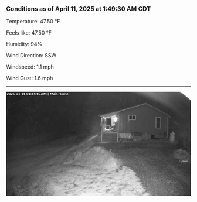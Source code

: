 ### Conditions as of April 11, 2025 at 1:49:30 AM CDT 

Temperature: 47.50 &deg;F

Feels like: 47.50 &deg;F

Humidity: 94%

Wind Direction: SSW

Windspeed: 1.1 mph

Wind Gust: 1.6 mph

---

<img src="./images/latest.jpeg"/>

